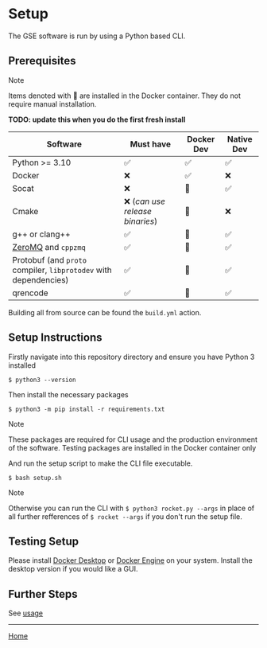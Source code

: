 
# Setup

The GSE software is run by using a Python based CLI. 

## Prerequisites

> [!NOTE]
> Items denoted with 🐳 are installed in the Docker container. They do not require manual installation.

**TODO: update this when you do the first fresh install**

| Software   | Must have | Docker Dev  | Native Dev |
|---------------|----------|--------------------|--------------------|
| Python >= 3.10 | ✅        | ✅                  | ✅                  |
| Docker        | ❌       | ✅                  | ❌                  |
| Socat         | ❌        |  🐳                 | ✅                  
| Cmake        | ❌ (_can use release binaries_)       | 🐳                  | ❌                  |
| g++ or clang++ |✅|🐳|✅|
| [ZeroMQ](https://zeromq.org/download/) and `cppzmq`|✅|🐳|✅| 
| Protobuf (and `proto` compiler, `libprotodev` with dependencies) |✅|🐳|✅| 
| qrencode |✅|🐳|✅| 

Building all from source can be found the `build.yml` action.

## Setup Instructions

Firstly navigate into this repository directory and ensure you have Python 3 installed

```shell
$ python3 --version
```

Then install the necessary packages

```shell
$ python3 -m pip install -r requirements.txt
```

> [!NOTE]
> These packages are required for CLI usage and the production environment of the software. Testing packages are installed in the Docker container only

And run the setup script to make the CLI file executable.

```shell
$ bash setup.sh
```

> [!NOTE]
>  Otherwise you can run the CLI with `$ python3 rocket.py --args` in place of all further refferences of `$ rocket --args` if you don't run the setup file.

## Testing Setup

Please install [Docker Desktop](https://docs.docker.com/desktop/setup/install/mac-install/) or [Docker Engine](https://docs.docker.com/engine/install/) on your system. Install the desktop version if you would like a GUI.

## Further Steps

See [usage](usage.md)

---

[Home](../README.md)

